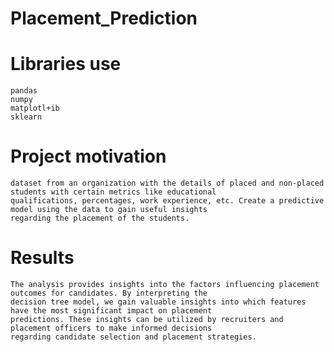 # Placement_Prediction

 # Libraries use
    pandas
    numpy
    matplotl+ib
    sklearn
# Project motivation
    dataset from an organization with the details of placed and non-placed students with certain metrics like educational 
    qualifications, percentages, work experience, etc. Create a predictive model using the data to gain useful insights 
    regarding the placement of the students.
 # Results
    The analysis provides insights into the factors influencing placement outcomes for candidates. By interpreting the 
    decision tree model, we gain valuable insights into which features have the most significant impact on placement 
    predictions. These insights can be utilized by recruiters and placement officers to make informed decisions 
    regarding candidate selection and placement strategies.
